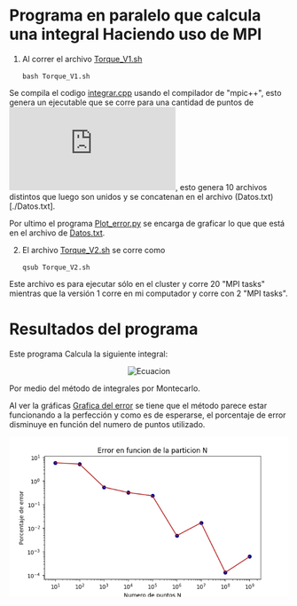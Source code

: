 Programa en paralelo que calcula una integral Haciendo uso de MPI
===================================================================

1. Al correr el archivo [Torque_V1.sh](./Torque_V1.sh) 

	```console
	bash Torque_V1.sh
	```

Se compila el codigo [integrar.cpp](./integrar.cpp) usando el compilador de "mpic++", esto genera un ejecutable que se corre para una cantidad de puntos de ![ecuacion](https://latex.codecogs.com/gif.latex?N%3D%2010%2C%2010%5E%7B2%7D%2C%20%5Cdots%2C%2010%5E%7B9%7D), esto genera 10 archivos distintos que luego son unidos y se concatenan en el archivo (Datos.txt)[./Datos.txt].

Por ultimo el programa [Plot_error.py](./Plot_error.py) se encarga de graficar lo que que está en el archivo de [Datos.txt](./Datos.txt).

2. El archivo [Torque_V2.sh](./Torque_V2.sh) se corre como

	```console
	qsub Torque_V2.sh
	```

Este archivo es para ejecutar sólo en el cluster y corre 20 "MPI tasks" mientras que la versión 1 corre en mi computador y corre con 2 "MPI tasks".

Resultados del programa
=======================
Este programa Calcula la siguiente integral:
<p align="center">
<img src="https://latex.codecogs.com/gif.latex?%5Cint_0%5E1dx_1%5Cint_0%5E1dx_2%20%5Cdots%20%5Cint_0%5E1dx_%7B10%7D%20%5Cleft%28%20x_1&plus;x_2&plus;%5Cdots&plus;x_%7B10%7D%5Cright%20%29%5E%7B2%7D" alt="Ecuacion"/>
</p>

Por medio del método de integrales por Montecarlo.

Al ver la gráficas [Grafica del error](https://github.com/JoseMontanaC/Metodos_Computacionales/blob/master/JoseAlejandroMontana_Ejercicio28/Error.pdf) se tiene que el método parece estar funcionando a la perfección y como es de esperarse, el porcentaje de error disminuye en función del numero de puntos utilizado.

<p align="center">
<img src="https://github.com/JoseMontanaC/Metodos_Computacionales/blob/master/JoseAlejandroMontana_Ejercicio28/Error.png" alt="Grafica de error"/>
</p>

